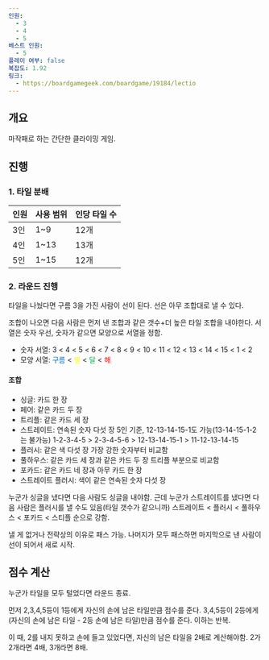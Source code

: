 ```yaml
---
인원:
  - 3
  - 4
  - 5
베스트 인원:
  - 5
플레이 여부: false
복잡도: 1.92
링크:
  - https://boardgamegeek.com/boardgame/19184/lectio
---
```

## 개요
마작패로 하는 간단한 클라이밍 게임.
## 진행
### 1. 타일 분배
|인원|사용 범위|인당 타일 수|
|-|-|-|
|3인|1~9|12개|
|4인|1~13|13개|
|5인|1~15|12개|
### 2. 라운드 진행
타일을 나눴다면 구름 3을 가진 사람이 선이 된다.
선은 아무 조합대로 낼 수 있다.

조합이 나오면 다음 사람은 먼저 낸 조합과 같은 갯수+더 높은 타일 조합을 내야한다.
서열은 숫자 우선, 숫자가 같으면 모양으로 서열을 정함.

 - 숫자 서열: 3 < 4 < 5 < 6 < 7 < 8 < 9 < 10 < 11 < 12 < 13 < 14 < 15 < 1 < 2
 - 모양 서열: <font color="#0070c0">구름</font> < <font color="#ffff00">별</font> < <font color="#00b050">달</font> < <font color="#ff0000">해</font>
#### 조합
 - 싱글: 카드 한 장
 - 페어: 같은 카드 두 장
 - 트리플: 같은 카드 세 장
 - 스트레이트: 연속된 숫자 다섯 장
   5인 기준, 12-13-14-15-1도 가능(13-14-15-1-2는 불가능)
   1-2-3-4-5 > 2-3-4-5-6 > 12-13-14-15-1 > 11-12-13-14-15
 - 플러시: 같은 색 다섯 장
   가장 강한 숫자부터 비교함
 - 풀하우스: 같은 카드 세 장과 같은 카드 두 장
   트리플 부분으로 비교함
 - 포카드: 같은 카드 네 장과 아무 카드 한 장
 - 스트레이트 플러시: 색이 같은 연속된 숫자 다섯 장

누군가 싱글을 냈다면 다음 사람도 싱글을 내야함.
근데 누군가 스트레이트를 냈다면 다음 사람은 플러시를 낼 수도 있음(타일 갯수가 같으니까)
스트레이트 < 플러시 < 풀하우스 < 포카드 < 스티플 순으로 강함.

낼 게 없거나 전략상의 이유로 패스 가능.
나머지가 모두 패스하면 마지막으로 낸 사람이 선이 되어서 새로 시작.
## 점수 계산
누군가 타일을 모두 털었다면 라운드 종료.

먼저 2,3,4,5등이 1등에게 자신의 손에 남은 타일만큼 점수를 준다.
3,4,5등이 2등에게 (자신의 손에 남은 타일 - 2등 손에 남은 타일)만큼 점수를 준다.
이하는 반복.

이 때, 2를 내지 못하고 손에 들고 있었다면, 자신의 남은 타일을 2배로 계산해야함.
2가 2개라면 4배, 3개라면 8배.